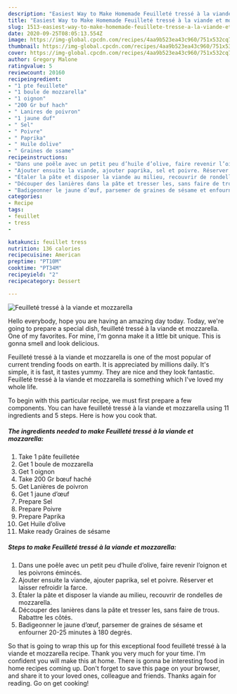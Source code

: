 ```yaml
---
description: "Easiest Way to Make Homemade Feuilleté tressé à la viande et mozzarella"
title: "Easiest Way to Make Homemade Feuilleté tressé à la viande et mozzarella"
slug: 1513-easiest-way-to-make-homemade-feuillete-tresse-a-la-viande-et-mozzarella
date: 2020-09-25T08:05:13.554Z
image: https://img-global.cpcdn.com/recipes/4aa9b523ea43c960/751x532cq70/feuillete-tresse-a-la-viande-et-mozzarella-photo-principale-de-la-recette.jpg
thumbnail: https://img-global.cpcdn.com/recipes/4aa9b523ea43c960/751x532cq70/feuillete-tresse-a-la-viande-et-mozzarella-photo-principale-de-la-recette.jpg
cover: https://img-global.cpcdn.com/recipes/4aa9b523ea43c960/751x532cq70/feuillete-tresse-a-la-viande-et-mozzarella-photo-principale-de-la-recette.jpg
author: Gregory Malone
ratingvalue: 5
reviewcount: 20160
recipeingredient:
- "1 pte feuillete"
- "1 boule de mozzarella"
- "1 oignon"
- "200 Gr buf hach"
- " Lanires de poivron"
- "1 jaune duf"
- " Sel"
- " Poivre"
- " Paprika"
- " Huile dolive"
- " Graines de ssame"
recipeinstructions:
- "Dans une poêle avec un petit peu d’huile d’olive, faire revenir l’oignon et les poivrons émincés."
- "Ajouter ensuite la viande, ajouter paprika, sel et poivre. Réserver et laisser refroidir la farce."
- "Étaler la pâte et disposer la viande au milieu, recouvrir de rondelles de mozzarella."
- "Découper des lanières dans la pâte et tresser les, sans faire de trous. Rabattre les côtés."
- "Badigeonner le jaune d’œuf, parsemer de graines de sésame et enfourner 20-25 minutes à 180 degrés."
categories:
- Recipe
tags:
- feuillet
- tress
- 

katakunci: feuillet tress  
nutrition: 136 calories
recipecuisine: American
preptime: "PT10M"
cooktime: "PT34M"
recipeyield: "2"
recipecategory: Dessert

---
```



![Feuilleté tressé à la viande et mozzarella](https://img-global.cpcdn.com/recipes/4aa9b523ea43c960/751x532cq70/feuillete-tresse-a-la-viande-et-mozzarella-photo-principale-de-la-recette.jpg)

Hello everybody, hope you are having an amazing day today. Today, we're going to prepare a special dish, feuilleté tressé à la viande et mozzarella. One of my favorites. For mine, I'm gonna make it a little bit unique. This is gonna smell and look delicious.

Feuilleté tressé à la viande et mozzarella is one of the most popular of current trending foods on earth. It is appreciated by millions daily. It's simple, it is fast, it tastes yummy. They are nice and they look fantastic. Feuilleté tressé à la viande et mozzarella is something which I've loved my whole life.




To begin with this particular recipe, we must first prepare a few components. You can have feuilleté tressé à la viande et mozzarella using 11 ingredients and 5 steps. Here is how you cook that.

<!--inarticleads1-->

##### The ingredients needed to make Feuilleté tressé à la viande et mozzarella:

1. Take 1 pâte feuilletée
1. Get 1 boule de mozzarella
1. Get 1 oignon
1. Take 200 Gr bœuf haché
1. Get  Lanières de poivron
1. Get 1 jaune d’œuf
1. Prepare  Sel
1. Prepare  Poivre
1. Prepare  Paprika
1. Get  Huile d’olive
1. Make ready  Graines de sésame




<!--inarticleads2-->

##### Steps to make Feuilleté tressé à la viande et mozzarella:

1. Dans une poêle avec un petit peu d’huile d’olive, faire revenir l’oignon et les poivrons émincés.
1. Ajouter ensuite la viande, ajouter paprika, sel et poivre. Réserver et laisser refroidir la farce.
1. Étaler la pâte et disposer la viande au milieu, recouvrir de rondelles de mozzarella.
1. Découper des lanières dans la pâte et tresser les, sans faire de trous. Rabattre les côtés.
1. Badigeonner le jaune d’œuf, parsemer de graines de sésame et enfourner 20-25 minutes à 180 degrés.




So that is going to wrap this up for this exceptional food feuilleté tressé à la viande et mozzarella recipe. Thank you very much for your time. I'm confident you will make this at home. There is gonna be interesting food in home recipes coming up. Don't forget to save this page on your browser, and share it to your loved ones, colleague and friends. Thanks again for reading. Go on get cooking!
